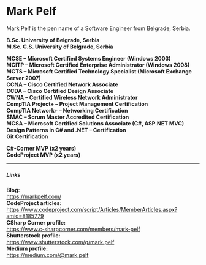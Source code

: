 <!--
**MarkPelf/MarkPelf** is a ✨ _special_ ✨ repository because its `README.md` (this file) appears on your GitHub profile.

Here are some ideas to get you started:

- 🔭 I’m currently working on ...
- 🌱 I’m currently learning ...
- 👯 I’m looking to collaborate on ...
- 🤔 I’m looking for help with ...
- 💬 Ask me about ...
- 📫 How to reach me: ...
- 😄 Pronouns: ...
- ⚡ Fun fact: ...
-->

# Mark Pelf
Mark Pelf is the pen name of a Software Engineer from Belgrade, Serbia.

**B.Sc. University of Belgrade, Serbia   
M.Sc. C.S. University of Belgrade, Serbia**


**MCSE – Microsoft Certified Systems Engineer (Windows 2003)  
MCITP – Microsoft Certified Enterprise Administrator (Windows 2008)   
MCTS – Microsoft Certified Technology Specialist (Microsoft Exchange Server 2007)   
CCNA – Cisco Certified Network Associate   
CCDA – Cisco Certified Design Associate   
CWNA – Certified Wireless Network Administrator   
CompTIA Project+ – Project Management Certification   
CompTIA Network+ – Networking Certification   
SMAC – Scrum Master Accredited Certification   
MCSA – Microsoft Certified Solutions Associate (C#, ASP.NET MVC)   
Design Patterns in C# and .NET – Certification   
Git Certification**

**C#-Corner MVP (x2 years)   
CodeProject MVP (x2 years)**

- - -

##### Links
**Blog:**    
https://markpelf.com/   
**CodeProject articles:**   
https://www.codeproject.com/script/Articles/MemberArticles.aspx?amid=8185779   
**CSharp Corner profile:**   
https://www.c-sharpcorner.com/members/mark-pelf    
**Shutterstock profile:**   
https://www.shutterstock.com/g/mark.pelf    
**Medium profile:**   
https://medium.com/@mark.pelf   






